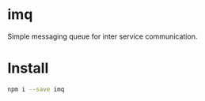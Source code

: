 # imq

Simple messaging queue for inter service communication.

# Install

~~~bash
npm i --save imq
~~~
